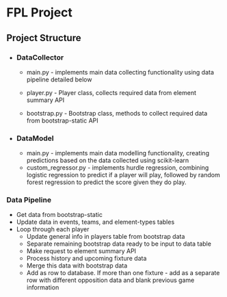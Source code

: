 # FPL Project

## Project Structure

- ### DataCollector

  - main.py - implements main data collecting functionality using data pipeline detailed below

  - player.py - Player class, collects required data from element summary API
  
  - bootstrap.py - Bootstrap class, methods to collect required data from bootstrap-static API

- ### DataModel

  - main.py - implements main data modelling functionality, creating predictions based on the data collected using scikit-learn
  - custom_regressor.py - implements hurdle regression, combining logistic regression to predict if a player will play, followed by random forest regression to predict the score given they do play.

### Data Pipeline

- Get data from bootstrap-static
- Update data in events, teams, and element-types tables
- Loop through each player
  - Update general info in players table from bootstrap data
  - Separate remaining bootstrap data ready to be input to data table 
  - Make request to element summary API
  - Process history and upcoming fixture data
  - Merge this data with bootstrap data
  - Add as row to database. If more than one fixture - add as a separate row 
  with different opposition data and blank previous game information
    

  
  
